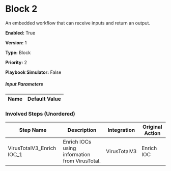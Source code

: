 # Block 2
An embedded workflow that can receive inputs and return an output.



**Enabled:** True

**Version:** 1

**Type:** Block

**Priority:** 2

**Playbook Simulator:** False


##### Input Parameters
|Name|Default Value|
|----|-------------|


### Involved Steps (Unordered)
|Step Name|Description|Integration|Original Action|
|---------|-----------|-----------|---------------|
|VirusTotalV3_Enrich IOC_1|Enrich IOCs using information from VirusTotal.|VirusTotalV3|Enrich IOC|

